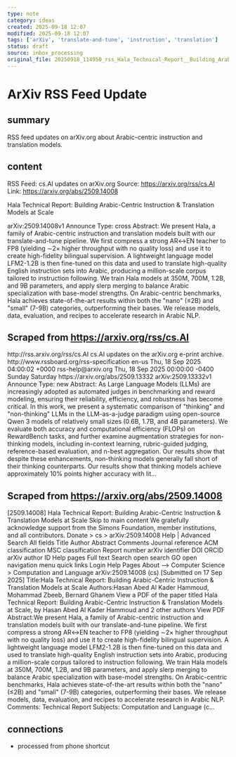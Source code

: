 ```yaml
---
type: note
category: ideas
created: 2025-09-18 12:07
modified: 2025-09-18 12:07
tags: ['arXiv', 'translate-and-tune', 'instruction', 'translation']
status: draft
source: inbox_processing
original_file: 20250918_114950_rss_Hala_Technical_Report__Building_Arabic-Centric_Ins.txt
---
```


# ArXiv RSS Feed Update

## summary
RSS feed updates on arXiv.org about Arabic-centric instruction and translation models.

## content
RSS Feed: cs.AI updates on arXiv.org
Source: https://arxiv.org/rss/cs.AI
Link: https://arxiv.org/abs/2509.14008

Hala Technical Report: Building Arabic-Centric Instruction & Translation Models at Scale

arXiv:2509.14008v1 Announce Type: cross Abstract: We present Hala, a family of Arabic-centric instruction and translation models built with our translate-and-tune pipeline. We first compress a strong AR$\leftrightarrow$EN teacher to FP8 (yielding $\sim$2$\times$ higher throughput with no quality loss) and use it to create high-fidelity bilingual supervision. A lightweight language model LFM2-1.2B is then fine-tuned on this data and used to translate high-quality English instruction sets into Arabic, producing a million-scale corpus tailored to instruction following. We train Hala models at 350M, 700M, 1.2B, and 9B parameters, and apply slerp merging to balance Arabic specialization with base-model strengths. On Arabic-centric benchmarks, Hala achieves state-of-the-art results within both the "nano" ($\leq$2B) and "small" (7-9B) categories, outperforming their bases. We release models, data, evaluation, and recipes to accelerate research in Arabic NLP.

## Scraped from https://arxiv.org/rss/cs.AI
<?xml version='1.0' encoding='UTF-8'?>
<rss xmlns:arxiv="http://arxiv.org/schemas/atom" xmlns:dc="http://purl.org/dc/elements/1.1/" xmlns:atom="http://www.w3.org/2005/Atom" xmlns:content="http://purl.org/rss/1.0/modules/content/" version="2.0">
  <channel>
    <title>cs.AI updates on arXiv.org</title>
    <link>http://rss.arxiv.org/rss/cs.AI</link>
    <description>cs.AI updates on the arXiv.org e-print archive.</description>
    <atom:link href="http://rss.arxiv.org/rss/cs.AI" rel="self" type="application/rss+xml"/>
    <docs>http://www.rssboard.org/rss-specification</docs>
    <language>en-us</language>
    <lastBuildDate>Thu, 18 Sep 2025 04:00:02 +0000</lastBuildDate>
    <managingEditor>rss-help@arxiv.org</managingEditor>
    <pubDate>Thu, 18 Sep 2025 00:00:00 -0400</pubDate>
    <skipDays>
      <day>Sunday</day>
      <day>Saturday</day>
    </skipDays>
    <item>
      <title>Explicit Reasoning Makes Better Judges: A Systematic Study on Accuracy, Efficiency, and Robustness</title>
      <link>https://arxiv.org/abs/2509.13332</link>
      <description>arXiv:2509.13332v1 Announce Type: new 
Abstract: As Large Language Models (LLMs) are increasingly adopted as automated judges in benchmarking and reward modeling, ensuring their reliability, efficiency, and robustness has become critical. In this work, we present a systematic comparison of "thinking" and "non-thinking" LLMs in the LLM-as-a-judge paradigm using open-source Qwen 3 models of relatively small sizes (0.6B, 1.7B, and 4B parameters). We evaluate both accuracy and computational efficiency (FLOPs) on RewardBench tasks, and further examine augmentation strategies for non-thinking models, including in-context learning, rubric-guided judging, reference-based evaluation, and n-best aggregation. Our results show that despite these enhancements, non-thinking models generally fall short of their thinking counterparts. Our results show that thinking models achieve approximately 10% points higher accuracy with lit...


## Scraped from https://arxiv.org/abs/2509.14008
[2509.14008] Hala Technical Report: Building Arabic-Centric Instruction &amp; Translation Models at Scale Skip to main content We gratefully acknowledge support from the Simons Foundation, member institutions, and all contributors. Donate &gt; cs &gt; arXiv:2509.14008 Help | Advanced Search All fields Title Author Abstract Comments Journal reference ACM classification MSC classification Report number arXiv identifier DOI ORCID arXiv author ID Help pages Full text Search open search GO open navigation menu quick links Login Help Pages About --> Computer Science > Computation and Language arXiv:2509.14008 (cs) [Submitted on 17 Sep 2025] Title:Hala Technical Report: Building Arabic-Centric Instruction &amp; Translation Models at Scale Authors:Hasan Abed Al Kader Hammoud, Mohammad Zbeeb, Bernard Ghanem View a PDF of the paper titled Hala Technical Report: Building Arabic-Centric Instruction &amp; Translation Models at Scale, by Hasan Abed Al Kader Hammoud and 2 other authors View PDF Abstract:We present Hala, a family of Arabic-centric instruction and translation models built with our translate-and-tune pipeline. We first compress a strong AR$\leftrightarrow$EN teacher to FP8 (yielding $\sim$2$\times$ higher throughput with no quality loss) and use it to create high-fidelity bilingual supervision. A lightweight language model LFM2-1.2B is then fine-tuned on this data and used to translate high-quality English instruction sets into Arabic, producing a million-scale corpus tailored to instruction following. We train Hala models at 350M, 700M, 1.2B, and 9B parameters, and apply slerp merging to balance Arabic specialization with base-model strengths. On Arabic-centric benchmarks, Hala achieves state-of-the-art results within both the &#34;nano&#34; ($\leq$2B) and &#34;small&#34; (7-9B) categories, outperforming their bases. We release models, data, evaluation, and recipes to accelerate research in Arabic NLP. Comments: Technical Report Subjects: Computation and Language (c...


## connections
- processed from phone shortcut
